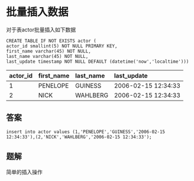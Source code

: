 <!--
 * @Author: your name
 * @Date: 2020-09-21 17:24:24
 * @LastEditTime: 2020-09-29 10:25:43
 * @LastEditors: your name
 * @Description: In User Settings Edit
 * @FilePath: \database-sql-combat\34.批量插入数据.md
-->
# 批量插入数据

对于表actor批量插入如下数据

``` mysql
CREATE TABLE IF NOT EXISTS actor (
actor_id smallint(5) NOT NULL PRIMARY KEY,
first_name varchar(45) NOT NULL,
last_name varchar(45) NOT NULL,
last_update timestamp NOT NULL DEFAULT (datetime('now','localtime')))
```

| actor_id | first_name | last_name | last_update         |
| :------- | :--------- | :-------- | :------------------ |
| 1        | PENELOPE   | GUINESS   | 2006-02-15 12:34:33 |
| 2        | NICK       | WAHLBERG  | 2006-02-15 12:34:33 |

## 答案

``` mysql
insert into actor values (1,'PENELOPE','GUINESS','2006-02-15 12:34:33'),(2,'NICK','WAHLBERG','2006-02-15 12:34:33');
```

## 题解

简单的插入操作
